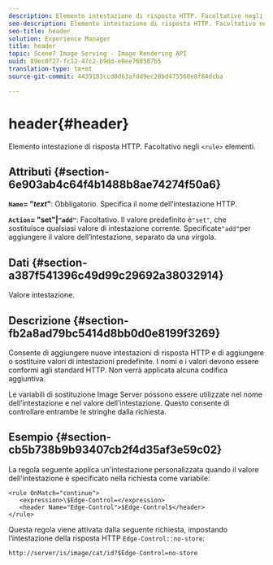 ```yaml
---
description: Elemento intestazione di risposta HTTP. Facoltativo negli elementi <rule>.
seo-description: Elemento intestazione di risposta HTTP. Facoltativo negli elementi <rule>.
seo-title: header
solution: Experience Manager
title: header
topic: Scene7 Image Serving - Image Rendering API
uuid: 89ec0f27-fc12-47c2-b9dd-e0ee768587b5
translation-type: tm+mt
source-git-commit: 4439103ccd0d63afdd9ec20bd475560e8f84dcba

---
```



# header{#header}

Elemento intestazione di risposta HTTP. Facoltativo negli `<rule>` elementi.

## Attributi {#section-6e903ab4c64f4b1488b8ae74274f50a6}

**`Name`= &quot;*text*&quot;**: Obbligatorio. Specifica il nome dell’intestazione HTTP.

**`Action`= &quot;set&quot;|`"add"`**: Facoltativo. Il valore predefinito è`"set"`, che sostituisce qualsiasi valore di intestazione corrente. Specificate`"add"`per aggiungere il valore dell’intestazione, separato da una virgola.

## Dati {#section-a387f541396c49d99c29692a38032914}

Valore intestazione.

## Descrizione {#section-fb2a8ad79bc5414d8bb0d0e8199f3269}

Consente di aggiungere nuove intestazioni di risposta HTTP e di aggiungere o sostituire valori di intestazioni predefinite. I nomi e i valori devono essere conformi agli standard HTTP. Non verrà applicata alcuna codifica aggiuntiva.

Le variabili di sostituzione Image Server possono essere utilizzate nel nome dell’intestazione e nel valore dell’intestazione. Questo consente di controllare entrambe le stringhe dalla richiesta.

## Esempio {#section-cb5b738b9b93407cb2f4d35af3e59c02}

La regola seguente applica un&#39;intestazione personalizzata quando il valore dell&#39;intestazione è specificato nella richiesta come variabile:

```
<rule OnMatch="continue">
   <expression>\$Edge-Control=</expression>
   <header Name="Edge-Control">$Edge-Control$</header>
</rule>
```

Questa regola viene attivata dalla seguente richiesta, impostando l’intestazione della risposta HTTP `Edge-Control::no-store`:

`http://server/is/image/cat/id?$Edge-Control=no-store`
